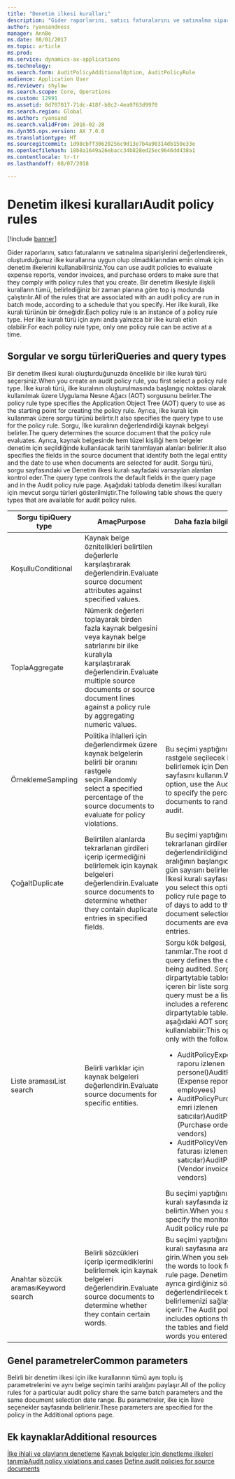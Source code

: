 ```yaml
---
title: "Denetim ilkesi kuralları"
description: "Gider raporlarını, satıcı faturalarını ve satınalma siparişlerini değerlendirerek, oluşturduğunuz ilke kurallarına uygun olup olmadıklarından emin olmak için denetim ilkelerini kullanabilirsiniz. Bir denetim ilkesiyle ilişkili kuralların tümü, belirlediğiniz bir zaman planına göre top iş modunda çalıştırılır.  Her ilke kuralı, ilke kuralı türünün bir örneğidir. Her ilke kuralı türü için aynı anda yalnızca bir ilke kuralı etkin olabilir."
author: ryansandness
manager: AnnBe
ms.date: 08/01/2017
ms.topic: article
ms.prod: 
ms.service: dynamics-ax-applications
ms.technology: 
ms.search.form: AuditPolicyAdditionalOption, AuditPolicyRule
audience: Application User
ms.reviewer: shylaw
ms.search.scope: Core, Operations
ms.custom: 12991
ms.assetid: 8d787017-71dc-418f-b8c2-4ea9763d9978
ms.search.region: Global
ms.author: ryansand
ms.search.validFrom: 2016-02-28
ms.dyn365.ops.version: AX 7.0.0
ms.translationtype: HT
ms.sourcegitcommit: 1d98cbff30620256c9d13e7b4a90314db150e33e
ms.openlocfilehash: 18b8a1649a26ebacc34b828ed25ec9646dd438a1
ms.contentlocale: tr-tr
ms.lasthandoff: 08/07/2018

---
```


# <a name="audit-policy-rules"></a><span data-ttu-id="e29fc-106">Denetim ilkesi kuralları</span><span class="sxs-lookup"><span data-stu-id="e29fc-106">Audit policy rules</span></span>

[!include [banner](../includes/banner.md)]

<span data-ttu-id="e29fc-107">Gider raporlarını, satıcı faturalarını ve satınalma siparişlerini değerlendirerek, oluşturduğunuz ilke kurallarına uygun olup olmadıklarından emin olmak için denetim ilkelerini kullanabilirsiniz.</span><span class="sxs-lookup"><span data-stu-id="e29fc-107">You can use audit policies to evaluate expense reports, vendor invoices, and purchase orders to make sure that they comply with policy rules that you create.</span></span> <span data-ttu-id="e29fc-108">Bir denetim ilkesiyle ilişkili kuralların tümü, belirlediğiniz bir zaman planına göre top iş modunda çalıştırılır.</span><span class="sxs-lookup"><span data-stu-id="e29fc-108">All of the rules that are associated with an audit policy are run in batch mode, according to a schedule that you specify.</span></span>  <span data-ttu-id="e29fc-109">Her ilke kuralı, ilke kuralı türünün bir örneğidir.</span><span class="sxs-lookup"><span data-stu-id="e29fc-109">Each policy rule is an instance of a policy rule type.</span></span> <span data-ttu-id="e29fc-110">Her ilke kuralı türü için aynı anda yalnızca bir ilke kuralı etkin olabilir.</span><span class="sxs-lookup"><span data-stu-id="e29fc-110">For each policy rule type, only one policy rule can be active at a time.</span></span> 

<a name="queries-and-query-types"></a><span data-ttu-id="e29fc-111">Sorgular ve sorgu türleri</span><span class="sxs-lookup"><span data-stu-id="e29fc-111">Queries and query types</span></span>
-----------------------

<span data-ttu-id="e29fc-112">Bir denetim ilkesi kuralı oluşturduğunuzda öncelikle bir ilke kuralı türü seçersiniz.</span><span class="sxs-lookup"><span data-stu-id="e29fc-112">When you create an audit policy rule, you first select a policy rule type.</span></span> <span data-ttu-id="e29fc-113">İlke kuralı türü, ilke kuralının oluşturulmasında başlangıç noktası olarak kullanılmak üzere Uygulama Nesne Ağacı (AOT) sorgusunu belirler.</span><span class="sxs-lookup"><span data-stu-id="e29fc-113">The policy rule type specifies the Application Object Tree (AOT) query to use as the starting point for creating the policy rule.</span></span> <span data-ttu-id="e29fc-114">Ayrıca, ilke kuralı için kullanmak üzere sorgu türünü belirtir.</span><span class="sxs-lookup"><span data-stu-id="e29fc-114">It also specifies the query type to use for the policy rule.</span></span> <span data-ttu-id="e29fc-115">Sorgu, İlke kuralının değerlendirdiği kaynak belgeyi belirler.</span><span class="sxs-lookup"><span data-stu-id="e29fc-115">The query determines the source document that the policy rule evaluates.</span></span> <span data-ttu-id="e29fc-116">Ayrıca, kaynak belgesinde hem tüzel kişiliği hem belgeler denetim için seçildiğinde kullanılacak tarihi tanımlayan alanları belirler.</span><span class="sxs-lookup"><span data-stu-id="e29fc-116">It also specifies the fields in the source document that identify both the legal entity and the date to use when documents are selected for audit.</span></span> <span data-ttu-id="e29fc-117">Sorgu türü, sorgu sayfasındaki ve Denetim ilkesi kuralı sayfadaki varsayılan alanları kontrol eder.</span><span class="sxs-lookup"><span data-stu-id="e29fc-117">The query type controls the default fields in the query page and in the Audit policy rule page.</span></span> <span data-ttu-id="e29fc-118">Aşağıdaki tabloda denetim ilkesi kuralları için mevcut sorgu türleri gösterilmiştir.</span><span class="sxs-lookup"><span data-stu-id="e29fc-118">The following table shows the query types that are available for audit policy rules.</span></span>

<table>
<colgroup>
<col width="33%" />
<col width="33%" />
<col width="33%" />
</colgroup>
<thead>
<tr class="header">
<th><span data-ttu-id="e29fc-119">Sorgu tipi</span><span class="sxs-lookup"><span data-stu-id="e29fc-119">Query type</span></span></th>
<th><span data-ttu-id="e29fc-120">Amaç</span><span class="sxs-lookup"><span data-stu-id="e29fc-120">Purpose</span></span></th>
<th><span data-ttu-id="e29fc-121">Daha fazla bilgi</span><span class="sxs-lookup"><span data-stu-id="e29fc-121">More information</span></span></th>
</tr>
</thead>
<tbody>
<tr class="odd">
<td><span data-ttu-id="e29fc-122">Koşullu</span><span class="sxs-lookup"><span data-stu-id="e29fc-122">Conditional</span></span></td>
<td><span data-ttu-id="e29fc-123">Kaynak belge öznitelikleri belirtilen değerlerle karşılaştırarak değerlendirin.</span><span class="sxs-lookup"><span data-stu-id="e29fc-123">Evaluate source document attributes against specified values.</span></span></td>
<td></td>
</tr>
<tr class="even">
<td><span data-ttu-id="e29fc-124">Topla</span><span class="sxs-lookup"><span data-stu-id="e29fc-124">Aggregate</span></span></td>
<td><span data-ttu-id="e29fc-125">Nümerik değerleri toplayarak birden fazla kaynak belgesini veya kaynak belge satırlarını bir ilke kuralıyla karşılaştırarak değerlendirin.</span><span class="sxs-lookup"><span data-stu-id="e29fc-125">Evaluate multiple source documents or source document lines against a policy rule by aggregating numeric values.</span></span></td>
<td></td>
</tr>
<tr class="odd">
<td><span data-ttu-id="e29fc-126">Örnekleme</span><span class="sxs-lookup"><span data-stu-id="e29fc-126">Sampling</span></span></td>
<td><span data-ttu-id="e29fc-127">Politika ihlalleri için değerlendirmek üzere kaynak belgelerin belirli bir oranını rastgele seçin.</span><span class="sxs-lookup"><span data-stu-id="e29fc-127">Randomly select a specified percentage of the source documents to evaluate for policy violations.</span></span></td>
<td><span data-ttu-id="e29fc-128">Bu seçimi yaptığınızda, denetim için rastgele seçilecek belge yüzdesini belirlemek için Denetim ilkesi kuralı sayfasını kullanın.</span><span class="sxs-lookup"><span data-stu-id="e29fc-128">When you select this option, use the Audit policy rule page to specify the percentage of documents to randomly select for audit.</span></span></td>
</tr>
<tr class="even">
<td><span data-ttu-id="e29fc-129">Çoğalt</span><span class="sxs-lookup"><span data-stu-id="e29fc-129">Duplicate</span></span></td>
<td><span data-ttu-id="e29fc-130">Belirtilen alanlarda tekrarlanan girdileri içerip içermediğini belirlemek için kaynak belgeleri değerlendirin.</span><span class="sxs-lookup"><span data-stu-id="e29fc-130">Evaluate source documents to determine whether they contain duplicate entries in specified fields.</span></span></td>
<td><span data-ttu-id="e29fc-131">Bu seçimi yaptığınızda, belgeler tekrarlanan girdiler için değerlendirildiğinde belge seçim tarihi aralığının başlangıcı olarak eklenecek gün sayısını belirlemek için Denetim İlkesi kuralı sayfasını kullanın.</span><span class="sxs-lookup"><span data-stu-id="e29fc-131">When you select this option, use the Audit policy rule page to specify the number of days to add to the start of the document selection date range when documents are evaluated for duplicate entries.</span></span></td>
</tr>
<tr class="odd">
<td><span data-ttu-id="e29fc-132">Liste araması</span><span class="sxs-lookup"><span data-stu-id="e29fc-132">List search</span></span></td>
<td><span data-ttu-id="e29fc-133">Belirli varlıklar için kaynak belgeleri değerlendirin.</span><span class="sxs-lookup"><span data-stu-id="e29fc-133">Evaluate source documents for specific entities.</span></span></td>
<td><span data-ttu-id="e29fc-134">Sorgu kök belgesi, denetlenen belgeyi tanımlar.</span><span class="sxs-lookup"><span data-stu-id="e29fc-134">The root document of the query defines the document that is being audited.</span></span> <span data-ttu-id="e29fc-135">Sorgu mutlaka dirpartytable tablosuna bir referans içeren bir liste sorgusu olmalıdır.</span><span class="sxs-lookup"><span data-stu-id="e29fc-135">The query must be a list query that includes a reference to the dirpartytable table.</span></span> <span data-ttu-id="e29fc-136">Bu seçenek sadece aşağıdaki AOT sorgularıyla kullanılabilir:</span><span class="sxs-lookup"><span data-stu-id="e29fc-136">This option can be used only with the following AOT queries:</span></span>
<ul>
<li><span data-ttu-id="e29fc-137"><span class="ui">AuditPolicyExpenseList</span> (Gider raporu izlenen personel)</span><span class="sxs-lookup"><span data-stu-id="e29fc-137"><span class="ui">AuditPolicyExpenseList</span> (Expense report monitored employees)</span></span></li>
<li><span data-ttu-id="e29fc-138"><span class="ui">AuditPolicyPurchList</span> (Satın alma emri izlenen satıcılar)</span><span class="sxs-lookup"><span data-stu-id="e29fc-138"><span class="ui">AuditPolicyPurchList</span> (Purchase order monitored vendors)</span></span></li>
<li><span data-ttu-id="e29fc-139"><span class="ui">AuditPolicyVendInvoiceList</span> (Satıcı faturası izlenen satıcılar)</span><span class="sxs-lookup"><span data-stu-id="e29fc-139"><span class="ui">AuditPolicyVendInvoiceList</span> (Vendor invoice monitored vendors)</span></span></li>
</ul>
<span data-ttu-id="e29fc-140">Bu seçimi yaptığınızda, Denetim İlkesi kuralı sayfasında izlenen varlıkları belirtin.</span><span class="sxs-lookup"><span data-stu-id="e29fc-140">When you select this option, specify the monitored entities in the Audit policy rule page.</span></span></td>
</tr>
<tr class="even">
<td><span data-ttu-id="e29fc-141">Anahtar sözcük araması</span><span class="sxs-lookup"><span data-stu-id="e29fc-141">Keyword search</span></span></td>
<td><span data-ttu-id="e29fc-142">Belirli sözcükleri içerip içermediklerini belirlemek için kaynak belgeleri değerlendirin.</span><span class="sxs-lookup"><span data-stu-id="e29fc-142">Evaluate source documents to determine whether they contain certain words.</span></span></td>
<td><span data-ttu-id="e29fc-143">Bu seçimi yaptığınızda, Denetim İlkesi kuralı sayfasına aradığınız kelimeleri girin.</span><span class="sxs-lookup"><span data-stu-id="e29fc-143">When you select this option, enter the words to look for in the Audit policy rule page.</span></span> <span data-ttu-id="e29fc-144">Denetim İlkesi kural sayfası ayrıca girdiğiniz sözcükler için değerlendirilecek tabloları ve alanları belirlemenizi sağlayan seçenekler de içerir.</span><span class="sxs-lookup"><span data-stu-id="e29fc-144">The Audit policy rule page also includes options that let you specify the tables and fields to evaluate for the words you entered.</span></span></td>
</tr>
</tbody>
</table>

## <a name="common-parameters"></a><span data-ttu-id="e29fc-145">Genel parametreler</span><span class="sxs-lookup"><span data-stu-id="e29fc-145">Common parameters</span></span>
<span data-ttu-id="e29fc-146">Belirli bir denetim ilkesi için ilke kurallarının tümü aynı toplu iş parametrelerini ve aynı belge seçimin tarihi aralığını paylaşır.</span><span class="sxs-lookup"><span data-stu-id="e29fc-146">All of the policy rules for a particular audit policy share the same batch parameters and the same document selection date range.</span></span> <span data-ttu-id="e29fc-147">Bu parametreler, ilke için İlave seçenekler sayfasında belirlenir.</span><span class="sxs-lookup"><span data-stu-id="e29fc-147">These parameters are specified for the policy in the Additional options page.</span></span>



<a name="additional-resources"></a><span data-ttu-id="e29fc-148">Ek kaynaklar</span><span class="sxs-lookup"><span data-stu-id="e29fc-148">Additional resources</span></span>
--------

<span data-ttu-id="e29fc-149">[İlke ihlali ve olaylarını denetleme](audit-policy-violations-cases.md)
[Kaynak belgeler için denetleme ilkeleri tanımla](tasks/define-audit-policies-source-documents.md)</span><span class="sxs-lookup"><span data-stu-id="e29fc-149">[Audit policy violations and cases](audit-policy-violations-cases.md)
[Define audit policies for source documents](tasks/define-audit-policies-source-documents.md)</span></span>



